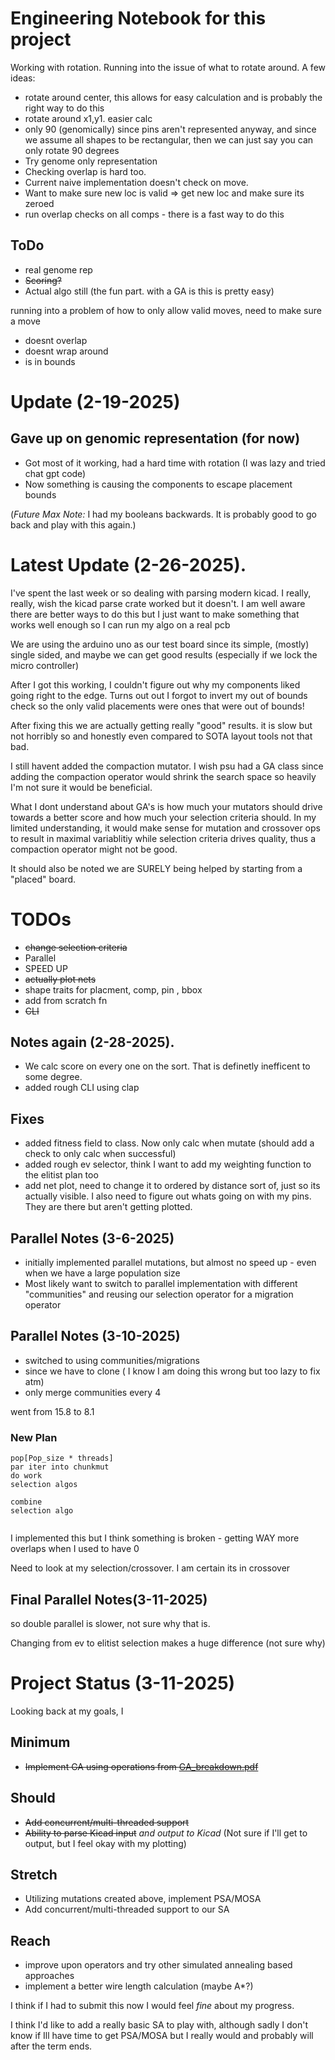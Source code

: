 # Engineering Notebook for this project

Working with rotation. Running into the issue of what to rotate around. 
A few ideas:
- rotate around center, this allows for easy calculation and is probably the right way to do this
- rotate around x1,y1. easier calc
- only 90 (genomically) since pins aren't represented anyway, and since we assume all shapes to be rectangular, then we can just say you can only rotate 90 degrees
- Try genome only representation
- Checking overlap is hard too. 
- Current naive implementation doesn't check on move. 
- Want to make sure new loc is valid => get new loc and make sure its zeroed
- run overlap checks on all comps - there is a fast way to do this 


## ToDo
- real genome rep
- ~~Scoring?~~ 
- Actual algo still (the fun part. with a GA is this is pretty easy)


running into a problem of how to only allow valid moves, need to make sure a move
- doesnt overlap
- doesnt wrap around
- is in bounds
# Update (2-19-2025)

## Gave up on genomic representation (for now)
- Got most of it working, had a hard time with rotation (I was lazy and tried chat gpt code)
- Now something is causing the components to escape placement bounds 

(*Future Max Note:* I had my booleans backwards. It is probably good to go back and play with this again.)


# Latest Update (2-26-2025). 
I've spent the last week or so dealing with parsing modern kicad. I really, really, wish the kicad parse crate worked but it doesn't. 
I am well aware there are better ways to do this but I just want to make something that works well enough so I can run my algo on a real pcb

We are using the arduino uno as our test board since its simple, (mostly) single sided, and maybe we can get good results (especially if we lock the micro controller)

After I got this working, I couldn't figure out why my components liked going right to the edge. Turns out out I forgot to invert my out of bounds check so the only valid placements were ones that were out of bounds!

After fixing this we are actually getting really "good" results. it is slow but not horribly so and honestly even compared to SOTA layout tools not that bad. 

I still havent added the compaction mutator. I wish psu had a GA class since adding the compaction operator would shrink the search space so heavily I'm not sure it would be beneficial. 

What I dont understand about GA's is how much your mutators should drive towards a better score and how much your selection criteria should. In my limited understanding, it would make sense for mutation and crossover ops to result in maximal variablitiy while selection criteria drives quality, thus a compaction operator might not be good. 

It should also be noted we are SURELY being helped by starting from a "placed" board. 


# TODOs
- ~~change selection criteria~~
- Parallel
- SPEED UP
- ~~actually plot nets~~
- shape traits for placment, comp, pin , bbox
- add from scratch fn
- ~~CLI~~

## Notes again (2-28-2025). 
- We calc score on every one on the sort. That is definetly inefficent to some degree. 
- added rough CLI using clap
## Fixes
- added fitness field to class. Now only calc when mutate (should add a check to only calc when successful)
- added rough ev selector, think I want to add my weighting function to the elitist plan too
- add net plot, need to change it to ordered by distance sort of, just so its actually visible. I also need to figure out whats going on with my pins. They are there but aren't getting plotted.

## Parallel Notes (3-6-2025)
- initially implemented parallel mutations, but almost no speed up - even when we have a large population size
- Most likely want to switch to parallel implementation with different "communities" and reusing our selection operator for a migration operator

## Parallel Notes (3-10-2025)
- switched to using communities/migrations
- since we have to clone ( I know I am doing this wrong but too lazy to fix atm)
- only merge communities every 4

went from 15.8 to 8.1 

### New Plan 
```pseudo code
pop[Pop_size * threads]
par iter into chunkmut
do work
selection algos

combine
selection algo


```

I implemented this but I think something is broken - getting WAY more overlaps when I used to have 0

Need to look at my selection/crossover. I am certain its in crossover

## Final Parallel Notes(3-11-2025)
so double parallel is slower, not sure why that is. 

Changing from ev to elitist selection makes a huge difference (not sure why)


# Project Status (3-11-2025)
Looking back at my goals, I 
## Minimum
- ~~Implement GA using operations from [GA_breakdown.pdf](GA_breakdown.pdf)~~
## Should
-  ~~Add concurrent/multi-threaded support~~
-  ~~Ability to parse Kicad input~~ *and output to Kicad* (Not sure if I'll get to output, but I feel okay with my plotting)
## Stretch
-  Utilizing mutations created above, implement PSA/MOSA 
-  Add concurrent/multi-threaded support to our SA 
## Reach
-  improve upon operators and try other simulated annealing based approaches
-  implement a better wire length calculation (maybe A*?)


I think if I had to submit this now I would feel *fine* about my progress. 

I think I'd like to add a really basic SA to play with, although sadly I don't know if Ill have time to get PSA/MOSA but I really would and probably will after the term ends.



